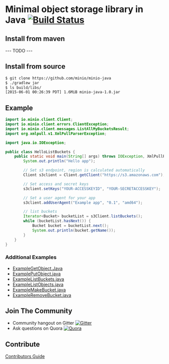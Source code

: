 # Minimal object storage library in Java [![Build Status](https://travis-ci.org/minio/minio-java.svg)](https://travis-ci.org/minio/minio-java)

## Install from maven

--- TODO ---

## Install from source

```sh
$ git clone https://github.com/minio/minio-java
$ ./gradlew jar
$ ls build/libs/
[2015-06-01 00:26:39 PDT] 1.6MiB minio-java-1.0.jar
```

## Example
```java
import io.minio.client.Client;
import io.minio.client.errors.ClientException;
import io.minio.client.messages.ListAllMyBucketsResult;
import org.xmlpull.v1.XmlPullParserException;

import java.io.IOException;

public class HelloListBuckets {
    public static void main(String[] args) throws IOException, XmlPullParserException, ClientException {
        System.out.println("Hello app");

        // Set s3 endpoint, region is calculated automatically
        Client s3client = Client.getClient("https://s3.amazonaws.com");

        // Set access and secret keys
        s3client.setKeys("YOUR-ACCESSKEYID", "YOUR-SECRETACCESSKEY");

        // Set a user agent for your app
        s3client.addUserAgent("Example app", "0.1", "amd64");

        // list buckets
        Iterator<Bucket> bucketList = s3Client.listBuckets();
        while (bucketList.hasNext()) {
            Bucket bucket = bucketList.next();
            System.out.println(bucket.getName());
        }
    }
}
```

### Additional Examples

* [ExampleGetObject.Java](./src/test/java/io/minio/examples/ExampleGetObject.java)
* [ExamplePutObject.java](./src/test/java/io/minio/examples/ExamplePutObject.java)
* [ExampleListBuckets.java](./src/test/java/io/minio/examples/ExampleListBuckets.java)
* [ExampleListObjects.java](./src/test/java/io/minio/examples/ExampleListObjects.java)
* [ExampleMakeBucket.java](./src/test/java/io/minio/examples/ExampleMakeBucket.java)
* [ExampleRemoveBucket.java](./src/test/java/io/minio/examples/ExampleRemoveBucket.java)

## Join The Community
* Community hangout on Gitter    [![Gitter](https://badges.gitter.im/Join%20Chat.svg)](https://gitter.im/Minio/minio?utm_source=badge&utm_medium=badge&utm_campaign=pr-badge&utm_content=badge)
* Ask questions on Quora  [![Quora](http://upload.wikimedia.org/wikipedia/commons/thumb/5/57/Quora_logo.svg/55px-Quora_logo.svg.png)](http://www.quora.com/Minio)

## Contribute

[Contributors Guide](./CONTRIBUTING.md)
